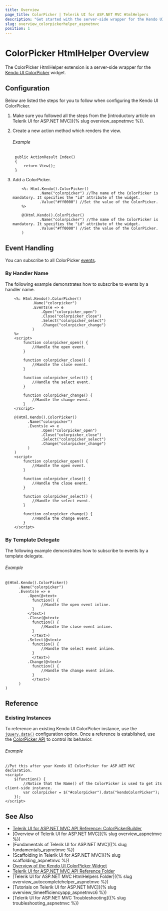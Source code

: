 ```yaml
---
title: Overview
page_title: ColorPicker | Telerik UI for ASP.NET MVC HtmlHelpers
description: "Get started with the server-side wrapper for the Kendo UI ColorPicker widget for ASP.NET MVC."
slug: overview_colorpickerhelper_aspnetmvc
position: 1
---
```


# ColorPicker HtmlHelper Overview

The ColorPicker HtmlHelper extension is a server-side wrapper for the [Kendo UI ColorPicker](http://docs.telerik.com/kendo-ui/api/javascript/ui/colorpicker) widget.

## Configuration

Below are listed the steps for you to follow when configuring the Kendo UI ColorPicker.

1. Make sure you followed all the steps from the [introductory article on Telerik UI for ASP.NET MVC]({% slug overview_aspnetmvc %}).

1. Create a new action method which renders the view.

    ###### Example

        public ActionResult Index()
        {
            return View();
        }

1. Add a ColorPicker.

    ```ASPX
        <%: Html.Kendo().ColorPicker()
                .Name("colorpicker") //The name of the ColorPicker is mandatory. It specifies the "id" attribute of the widget.
                .Value("#ff0000") //Set the value of the ColorPicker.
        %>
    ```
    ```Razor
        @(Html.Kendo().ColorPicker()
                .Name("colorpicker") //The name of the ColorPicker is mandatory. It specifies the "id" attribute of the widget.
                .Value("#ff0000") //Set the value of the ColorPicker.
        )
    ```

## Event Handling

You can subscribe to all ColorPicker [events](http://docs.telerik.com/kendo-ui/api/javascript/ui/colorpicker#events).

### By Handler Name

The following example demonstrates how to subscribe to events by a handler name.

```ASPX
    <%: Html.Kendo().ColorPicker()
            .Name("colorpicker")
            .Events(e => e
                .Open("colorpicker_open")
                .Close("colorpicker_close")
                .Select("colorpicker_select")
                .Change("colorpicker_change")
            )
    %>
    <script>
        function colorpicker_open() {
            //Handle the open event.
        }

        function colorpicker_close() {
            //Handle the close event.
        }

        function colorpicker_select() {
            //Handle the select event.
        }

        function colorpicker_change() {
            //Handle the change event.
        }
    </script>
```
```Razor
    @(Html.Kendo().ColorPicker()
          .Name("colorpicker")
          .Events(e => e
                .Open("colorpicker_open")
                .Close("colorpicker_close")
                .Select("colorpicker_select")
                .Change("colorpicker_change")
          )
    )
    <script>
        function colorpicker_open() {
            //Handle the open event.
        }

        function colorpicker_close() {
            //Handle the close event.
        }

        function colorpicker_select() {
            //Handle the select event.
        }

        function colorpicker_change() {
            //Handle the change event.
        }
    </script>
```

### By Template Delegate

The following example demonstrates how to subscribe to events by a template delegate.

###### Example

    @(Html.Kendo().ColorPicker()
          .Name("colorpicker")
          .Events(e => e
              .Open(@<text>
                function() {
                    //Handle the open event inline.
                }
              </text>)
              .Close(@<text>
                function() {
                    //Handle the close event inline.
                }
                </text>)
              .Select(@<text>
                function() {
                    //Handle the select event inline.
                }
                </text>)
              .Change(@<text>
                function() {
                    //Handle the change event inline.
                }
                </text>)
          )
    )

## Reference

### Existing Instances

To reference an existing Kendo UI ColorPicker instance, use the [`jQuery.data()`](http://api.jquery.com/jQuery.data/) configuration option. Once a reference is established, use the [ColorPicker API](http://docs.telerik.com/kendo-ui/api/javascript/ui/colorpicker#methods) to control its behavior.

###### Example

    //Put this after your Kendo UI ColorPicker for ASP.NET MVC declaration.
    <script>
        $(function() {
            //Notice that the Name() of the ColorPicker is used to get its client-side instance.
            var colorpicker = $("#colorpicker").data("kendoColorPicker");
        });
    </script>

## See Also

* [Telerik UI for ASP.NET MVC API Reference: ColorPickerBuilder](http://docs.telerik.com/aspnet-mvc/api/Kendo.Mvc.UI.Fluent/ColorPickerBuilder)
* [Overview of Telerik UI for ASP.NET MVC]({% slug overview_aspnetmvc %})
* [Fundamentals of Telerik UI for ASP.NET MVC]({% slug fundamentals_aspnetmvc %})
* [Scaffolding in Telerik UI for ASP.NET MVC]({% slug scaffolding_aspnetmvc %})
* [Overview of the Kendo UI ColorPicker Widget](http://docs.telerik.com/kendo-ui/controls/editors/colorpicker/overview)
* [Telerik UI for ASP.NET MVC API Reference Folder](http://docs.telerik.com/aspnet-mvc/api/Kendo.Mvc/AggregateFunction)
* [Telerik UI for ASP.NET MVC HtmlHelpers Folder]({% slug overview_autocompletehelper_aspnetmvc %})
* [Tutorials on Telerik UI for ASP.NET MVC]({% slug overview_timeefficiencyapp_aspnetmvc6 %})
* [Telerik UI for ASP.NET MVC Troubleshooting]({% slug troubleshooting_aspnetmvc %})
